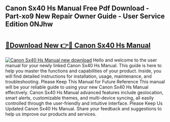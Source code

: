 ## Canon Sx40 Hs Manual Free Pdf Download - Part-xo9 New Repair Owner Guide - User Service Edition 0NJhw

# <h2><a href="http://cf29499.oget.top/?id=Canon+Sx40+Hs+Manual">🔗Download New 👉🔴 Canon Sx40 Hs Manual</a></h2>

[![Canon Sx40 Hs Manual new download](https://i.imgur.com/5g1atiW.png)](http://cf29499.oget.top/?id=Canon+Sx40+Hs+Manual)
Hello and welcome to the user manual for your newly linked Canon Sx40 Hs Manual. This guide is here to help you master the functions and capabilities of your product. Inside, you will find detailed instructions for installation, usage, maintenance, and troubleshooting. Please Keep This Manual for Future Reference This manual will be your reliable guide to using your new Canon Sx40 Hs Manual effectively. Canon Sx40 Hs Manual advanced features include geolocation, smart alerts, customizable themes, and multi-device syncing, all easily controlled through the user-friendly and intuitive interface. Please Keep Us Updated Canon Sx40 Hs Manual. Share your feedback and suggestions to help us improve our products and services.

